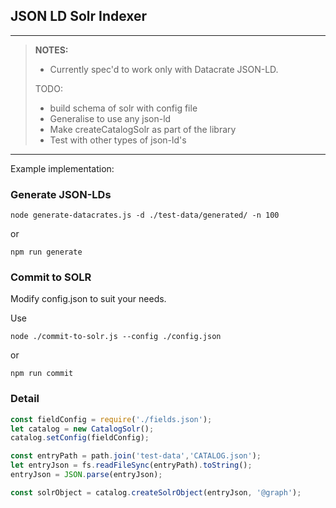## JSON LD Solr Indexer

---
>**NOTES:** 
>   
>    - Currently spec'd to work only with Datacrate JSON-LD.
>
>    TODO: 
>    - build schema of solr with config file
>    - Generalise to use any json-ld
>    - Make createCatalogSolr as part of the library
>    - Test with other types of json-ld's
---

Example implementation:

### Generate JSON-LDs

```
node generate-datacrates.js -d ./test-data/generated/ -n 100
```
or
```
npm run generate
```

### Commit to SOLR

Modify config.json to suit your needs.

Use     
```
node ./commit-to-solr.js --config ./config.json
```
or 
```
npm run commit
```

### Detail

```JavaScript
const fieldConfig = require('./fields.json');
let catalog = new CatalogSolr();
catalog.setConfig(fieldConfig);

const entryPath = path.join('test-data','CATALOG.json');
let entryJson = fs.readFileSync(entryPath).toString();
entryJson = JSON.parse(entryJson);

const solrObject = catalog.createSolrObject(entryJson, '@graph');
```

